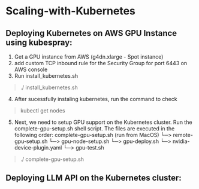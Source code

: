 # Scaling-with-Kubernetes

## Deploying Kubernetes on AWS GPU Instance using kubespray:   
1. Get a GPU instance from AWS (g4dn.xlarge - Spot instance)
2. add custom TCP inbound rule for the Security Group for port 6443 on AWS console
3. Run install_kubernetes.sh 
> ./ install_kubernetes.sh
4. After sucessfully instaling kubernetes, run the command to check
>kubectl get nodes
5. Next, we need to setup GPU support on the Kubernetes cluster. Run the complete-gpu-setup.sh shell script. 
The files are executed in the following order:
complete-gpu-setup.sh (run from MacOS)
    └─> remote-gpu-setup.sh 
        └─> gpu-node-setup.sh
    └─> gpu-deploy.sh 
        └─> nvidia-device-plugin.yaml
    └─> gpu-test.sh 
> ./ complete-gpu-setup.sh

## Deploying LLM API on the Kubernetes cluster:
